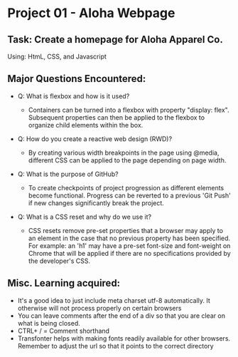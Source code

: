 # Project 01 - Aloha Webpage

## Task: Create a homepage for Aloha Apparel Co.
Using: HtmL, CSS, and Javascript

## Major Questions Encountered:
* Q: What is flexbox and how is it used?
    - Containers can be turned into a flexbox with property "display: flex".  Subsequent properties can then be applied to the flexbox to organize child elements within the box.

* Q: How do you create a reactive web design (RWD)?
    - By creating various width breakpoints in the page using @media, different CSS can be applied to the page depending on page width.

 * Q: What is the purpose of GitHub?
    - To create checkpoints of project progression as different elements become functional.  Progress can be reverted to a previous 'Git Push' if new changes significantly break the project.

* Q: What is a CSS reset and why do we use it?
    - CSS resets remove pre-set properties that a browser may apply to an element in the case that no previous property has been specified.  For example: an 'h1' may have a pre-set font-size and font-weight on Chrome that will be applied if there are no specifications provided by the developer's CSS.


## Misc. Learning acquired:
- It's a good idea to just include meta charset utf-8 automatically.  It otherwise will not process properly on certain browsers
- You can leave comments after the end of a div so that you are clear on what is being closed.
- CTRL+ / = Comment shorthand
- Transfonter helps with making fonts readily available for other browsers. Remember to adjust the url so that it points to the correct directory

